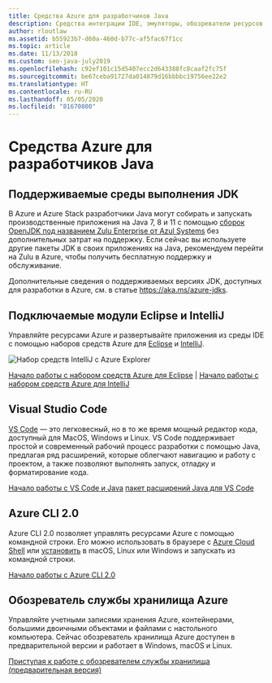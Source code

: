 ```yaml
---
title: Средства Azure для разработчиков Java
description: Средства интеграции IDE, эмуляторы, обозреватели ресурсов и интерфейсы командной строки для разработчиков Java, работающих со службами Azure.
author: rloutlaw
ms.assetid: b55923b7-d60a-460d-b77c-af5fac67f1cc
ms.topic: article
ms.date: 11/13/2018
ms.custom: seo-java-july2019
ms.openlocfilehash: c92ef101c15d5407ecc2d643388fc8caaf2fc75f
ms.sourcegitcommit: be67ceba91727da014879d16bbbbc19756ee22e2
ms.translationtype: HT
ms.contentlocale: ru-RU
ms.lasthandoff: 05/05/2020
ms.locfileid: "81670800"
---
```

# <a name="azure-tools-for-java-developers"></a>Средства Azure для разработчиков Java

## <a name="supported-jdk-runtimes"></a>Поддерживаемые среды выполнения JDK

В Azure и Azure Stack разработчики Java могут собирать и запускать производственные приложения на Java 7, 8 и 11 с помощью [сборок OpenJDK под названием Zulu Enterprise от Azul Systems](https://www.azul.com/downloads/azure-only/zulu/) без дополнительных затрат на поддержку. Если сейчас вы используете другие пакеты JDK в своих приложениях на Java, рекомендуем перейти на Zulu в Azure, чтобы получить бесплатную поддержку и обслуживание.

Дополнительные сведения о поддерживаемых версиях JDK, доступных для разработки в Azure, см. в статье <https://aka.ms/azure-jdks>.

## <a name="eclipse-and-intellij-plugins"></a>Подключаемые модули Eclipse и IntelliJ

Управляйте ресурсами Azure и развертывайте приложения из среды IDE с помощью наборов средств Azure для [Eclipse](/azure/developer/java/toolkit-for-eclipse) и [IntelliJ](/azure/developer/java/toolkit-for-intellij).

![Набор средств IntelliJ с Azure Explorer](media/intelliJ-azure-explorer.png)

[Начало работы с набором средств Azure для Eclipse](/azure/app-service-web/app-service-web-eclipse-create-hello-world-web-app) | [Начало работы с набором средств Azure для IntelliJ](/azure/app-service-web/app-service-web-intellij-create-hello-world-web-app)

## <a name="visual-studio-code"></a>Visual Studio Code

[VS Code](https://code.visualstudio.com/) — это легковесный, но в то же время мощный редактор кода, доступный для MacOS, Windows и Linux. VS Code поддерживает простой и современный рабочий процесс разработки с помощью Java, предлагая ряд расширений, которые облегчают навигацию и работу с проектом, а также позволяют выполнять запуск, отладку и форматирование кода.

[Начало работы с VS Code и Java](https://code.visualstudio.com/docs/java)
[пакет расширений Java для VS Code](https://code.visualstudio.com/docs/java/extensions)

## <a name="azure-cli-20"></a>Azure CLI 2.0

Azure CLI 2.0 позволяет управлять ресурсами Azure с помощью командной строки. Его можно использовать в браузере с [Azure Cloud Shell](/azure/cloud-shell/overview) или [установить](/cli/azure/install-azure-cli) в macOS, Linux или Windows и запускать из командной строки.

[Начало работы с Azure CLI 2.0](/cli/azure/get-started-with-azure-cli)

## <a name="azure-storage-explorer"></a>Обозреватель службы хранилища Azure

Управляйте учетными записями хранения Azure, контейнерами, большими двоичными объектами и файлами с настольного компьютера. Сейчас обозреватель хранилища Azure доступен в предварительной версии и работает в Windows, macOS и Linux.

[Приступая к работе с обозревателем службы хранилища (предварительная версия)](/azure/vs-azure-tools-storage-manage-with-storage-explorer)
